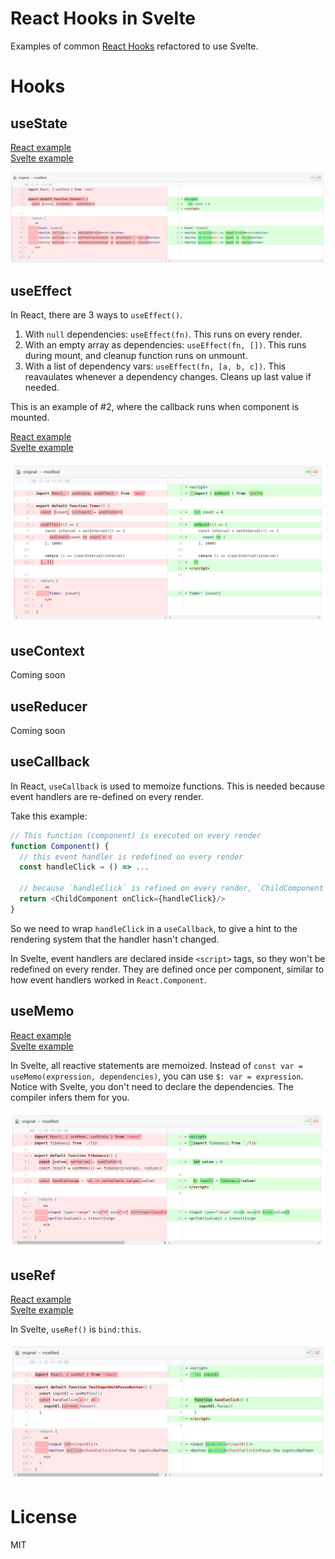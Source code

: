 # React Hooks in Svelte

Examples of common [React Hooks](https://reactjs.org/docs/hooks-intro.html) refactored to use Svelte.

# Hooks

## useState

[React example](/use-state/react/src/Counter.js)<br/>
[Svelte example](/use-state/svelte/src/Counter.svelte)

![Diff of useState](/images/useState.jpeg?raw=true)

## useEffect

In React, there are 3 ways to `useEffect()`.

1. With `null` dependencies: `useEffect(fn)`. This runs on every render.
2. With an empty array as dependencies: `useEffect(fn, [])`. This runs during mount, and cleanup function runs on unmount.
3. With a list of dependency vars: `useEffect(fn, [a, b, c])`. This reavaulates whenever a dependency changes. Cleans up last value if needed.

This is an example of #2, where the callback runs when component is mounted.

[React example](/use-effect/react/src/Timer.js)<br/>
[Svelte example](/use-effect/svelte/src/Timer.svelte)

![Diff of useEffect](/images/useEffect.png?raw=true)

## useContext

Coming soon

## useReducer

Coming soon

## useCallback

In React, `useCallback` is used to memoize functions. This is needed because event handlers are re-defined on every render.

Take this example:

```js
// This function (component) is executed on every render
function Component() {
  // this event handler is redefined on every render
  const handleClick = () => ...
  
  // because `handleClick` is refined on every render, `ChildComponent` will be re-rendered too. Because it's `onClick` prop changed
  return <ChildComponent onClick={handleClick}/>
}
```

So we need to wrap `handleClick` in a `useCallback`, to give a hint to the rendering system that the handler hasn't changed.

In Svelte, event handlers are declared inside `<script>` tags, so they won't be redefined on every render. They are defined once per component, similar to how event handlers worked in `React.Component`.

## useMemo

[React example](/use-memo/react/src/Fibonacci.js)<br/>
[Svelte example](/use-memo/svelte/src/Fibonacci.svelte)

In Svelte, all reactive statements are memoized. Instead of `const var = useMemo(expression, dependencies)`, you can use `$: var = expression`. Notice with Svelte, you don't need to declare the dependencies. The compiler infers them for you.

![Diff of useMemo](/images/useMemo.jpeg?raw=true)

## useRef

[React example](/use-ref/react/src/TextInputWithFocusButton.js)<br/>
[Svelte example](/use-ref/svelte/src/TextInputWithFocusButton.svelte)

In Svelte, `useRef()` is `bind:this`.

![Diff of useRef](/images/useRef.jpeg?raw=true)

# License

MIT
